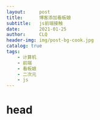 ```yaml
---
layout:     post
title:      博客添加看板娘
subtitle:   js前端接触
date:       2021-01-25
author:     CLQ
header-img: img/post-bg-cook.jpg
catalog: true
tags:
    - 计算机
    - 前端
    - 看板娘
    - 二次元
    - js
---
```



<html xmlns="http://www.w3.org/1999/xhtml">
<head>
<meta http-equiv="Content-Type" content="text/html; charset=UTF-8" />
<title>Live2D</title>

<link rel="stylesheet" type="text/css" href="assets/waifu.css"/>
<script src="https://cdn.bootcss.com/jquery/3.2.1/jquery.min.js"></script>
</head>
<body>
<div class="waifu" id="waifu">
<div class="waifu-tips" style="opacity: 1;"></div>
<canvas id="live2d" width="280" height="250" class="live2d"></canvas>
<div class="waifu-tool">
<span class="fui-home"></span>
<span class="fui-chat"></span>
<span class="fui-eye"></span>
<span class="fui-user"></span>
<span class="fui-photo"></span>
<span class="fui-info-circle"></span>
<span class="fui-cross"></span>
</div>
</div>
<script src="assets/live2d.min.js"></script>
<script src="assets/waifu-tips.js"></script>
<script type="text/javascript">initModel()</script>
</body>
</html>
<link rel="stylesheet" type="text/css" href="assets/flat-ui.min.css"/>

# head


